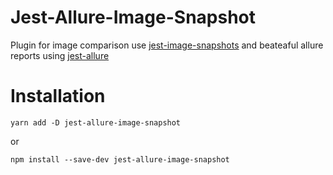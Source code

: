 # Jest-Allure-Image-Snapshot

Plugin for image comparison use [jest-image-snapshots](https://github.com/americanexpress/jest-image-snapshot/blob/master/examples/image-reporter.js) and beateaful allure reports using [jest-allure](https://github.com/zaqqaz/jest-allure-image-snapshot)

# Installation

```
yarn add -D jest-allure-image-snapshot
```
or

```
npm install --save-dev jest-allure-image-snapshot
```
